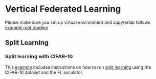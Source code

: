 # Vertical Federated Learning

Please make sure you set up virtual environment and Jupyterlab follows [example root readme](../../README.md)

## Split Learning
### Split learning with CIFAR-10
This [example](./cifar10-splitnn/README.md) includes instructions on how to run 
[split learning](https://arxiv.org/abs/1810.06060) using the CIFAR-10 dataset 
and the FL simulator.

